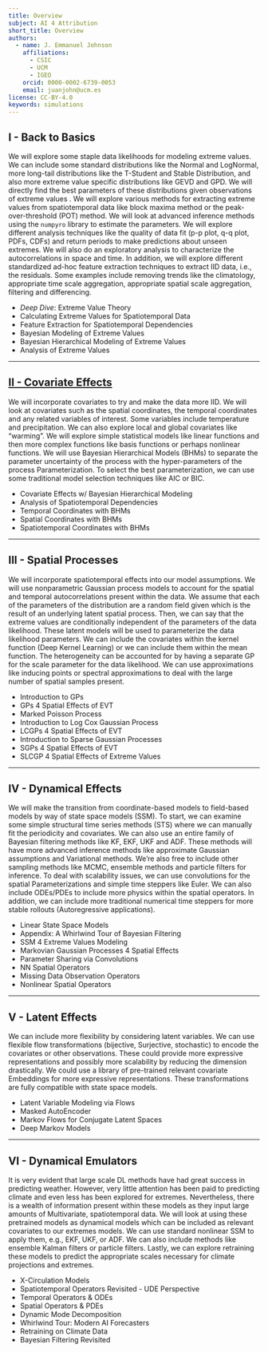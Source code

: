 ```yaml
---
title: Overview
subject: AI 4 Attribution
short_title: Overview
authors:
  - name: J. Emmanuel Johnson
    affiliations:
      - CSIC
      - UCM
      - IGEO
    orcid: 0000-0002-6739-0053
    email: juanjohn@ucm.es
license: CC-BY-4.0
keywords: simulations
---
```



## **I - Back to Basics**

We will explore some staple data likelihoods for modeling extreme values. We can include some standard distributions like the Normal and LogNormal, more long-tail distributions like the T-Student and Stable Distribution, and also more extreme value specific distributions like GEVD and GPD. We will directly find the best parameters of these distributions given observations of extreme values . We will explore various methods for extracting extreme values from spatiotemporal data like block maxima method or the peak-over-threshold (POT) method. We will look at advanced inference methods using the `numpyro` library to estimate the parameters. We will explore different analysis techniques like the quality of data fit (p-p plot, q-q plot, PDFs, CDFs) and return periods to make predictions about unseen extremes. We will also do an exploratory analysis to characterize the autocorrelations in space and time. In addition, we will explore different standardized ad-hoc feature extraction techniques to extract IID data, i.e., the residuals. Some examples include removing trends like the climatology, appropriate time scale aggregation, appropriate spatial scale aggregation, filtering and differencing.

- *Deep Dive*: Extreme Value Theory
- Calculating Extreme Values for Spatiotemporal Data
- Feature Extraction for Spatiotemporal Dependencies
- Bayesian Modeling of Extreme Values
- Bayesian Hierarchical Modeling of Extreme Values
- Analysis of Extreme Values

***

## [**II - Covariate Effects**](covariates/covariates.md) 

We will incorporate covariates to try and make the data more IID. We will look at covariates such as the spatial coordinates, the temporal coordinates and any related variables of interest. Some variables include temperature and precipitation. We can also explore local and global covariates like “warming”. We will explore simple statistical models like linear functions and then more complex functions like basis functions or perhaps nonlinear functions. We will use Bayesian Hierarchical Models (BHMs) to separate the parameter uncertainty of the process with the hyper-parameters of the process Parameterization. To select the best parameterization, we can use some traditional model selection techniques like AIC or BIC.

- Covariate Effects w/ Bayesian Hierarchical Modeling
- Analysis of Spatiotemporal Dependencies
- Temporal Coordinates with BHMs
- Spatial Coordinates with BHMs
- Spatiotemporal Coordinates with BHMs


***

## **III - Spatial Processes**

We will incorporate spatiotemporal effects into our model assumptions. We will use nonparametric Gaussian process models  to account for the spatial and temporal autocorrelations present within the data. We assume that each of the parameters of the distribution are a random field given which is the result of an underlying latent spatial process. Then, we can say that the extreme values are conditionally independent of the parameters of the data likelihood. These latent models will be used to parameterize the data likelihood parameters. We can include the covariates within the kernel function (Deep Kernel Learning) or we can include them within the mean function. The heterogeneity can be accounted for by having a separate GP for the scale parameter for the data likelihood. We can use approximations like inducing points or spectral approximations to deal with the large number of spatial samples present.

- Introduction to GPs
- GPs 4 Spatial Effects of EVT
- Marked Poisson Process
- Introduction to Log Cox Gaussian Process
- LCGPs 4 Spatial Effects of EVT
- Introduction to Sparse Gaussian Processes
- SGPs 4 Spatial Effects of EVT
- SLCGP 4 Spatial Effects of Extreme Values

***

## **IV - Dynamical Effects**

We will make the transition from coordinate-based models to field-based models by way of state space models (SSM). To start, we can examine some simple structural time series methods (STS) where we can manually fit the periodicity and covariates. We can also use an entire family of Bayesian filtering methods like KF, EKF, UKF and ADF. These methods will have more advanced inference methods like approximate Gaussian assumptions and Variational methods. We’re also free to include other sampling methods like MCMC, ensemble methods and particle filters for inference. To deal with scalability issues, we can use convolutions for the spatial Parameterizations and simple time steppers like Euler. We can also include ODEs/PDEs to include more physics within the spatial operators. In addition, we can include more traditional numerical time steppers for more stable rollouts (Autoregressive applications).

- Linear State Space Models
- Appendix: A Whirlwind Tour of Bayesian Filtering
- SSM 4 Extreme Values Modeling
- Markovian Gaussian Processes 4 Spatial Effects
- Parameter Sharing via Convolutions
- NN Spatial Operators
- Missing Data Observation Operators
- Nonlinear Spatial Operators

***

## **V - Latent Effects**

We can include more flexibility by considering latent variables. We can use flexible flow transformations (bijective, Surjective, stochastic) to encode the covariates or other observations. These could provide more expressive representations and possibly more scalability by reducing the dimension drastically. We could use a library of pre-trained relevant covariate Embeddings for more expressive representations. These transformations are fully compatible with state space models.

* Latent Variable Modeling via Flows
* Masked AutoEncoder 
* Markov Flows for Conjugate Latent Spaces
* Deep Markov Models

***

## **VI - Dynamical Emulators**

It is very evident that large scale DL methods have had great success in predicting weather. However, very little attention has been paid to predicting climate and even less has been explored for extremes. Nevertheless, there is a wealth of information present within these models as they input large amounts of Multivariate, spatiotemporal data. We will look at using these pretrained models as dynamical models which can be included as relevant covariates to our extremes models. We can use standard nonlinear SSM to apply them, e.g., EKF, UKF, or ADF. We can also include methods like ensemble Kalman filters or particle filters. Lastly, we can explore retraining these models to predict the appropriate scales necessary for climate projections and extremes.

* X-Circulation Models
* Spatiotemporal Operators Revisited - UDE Perspective
* Temporal Operators & ODEs 
* Spatial Operators & PDEs
* Dynamic Mode Decomposition
* Whirlwind Tour: Modern AI Forecasters
* Retraining on Climate Data
* Bayesian Filtering Revisited